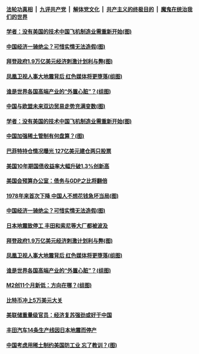 

####  [法轮功真相](../../../../basic/blob/master/README.md?t=02181831) &nbsp;|&nbsp; [九评共产党](../../../../9ping.md/blob/master/README.md?t=02181831) &nbsp;|&nbsp; [解体党文化](../../../../jtdwh.md/blob/master/README.md?t=02181831)  &nbsp;|&nbsp; [共产主义的终极目的](../../../../gczydzjmd.md/blob/master/README.md?t=02181831) &nbsp;|&nbsp; [魔鬼在统治我们的世界](../../../../mgztzwmdsj.md/blob/master/README.md?t=02181831) 

#### [学者：没有美国的技术中国飞机制造业需重新开始(图)](../pages/p5/962877.md?t=02181831) 


#### [中国经济一骑绝尘？可惜实情无法造假(图)](../pages/p5/962842.md?t=02181831) 

#### [拜登政府1.9万亿美元经济刺激计划利与弊(图)](../pages/p5/962766.md?t=02181831) 

#### [凤凰卫视人事大地震背后 红色媒体将更堕落(组图)](../pages/p5/962785.md?t=02181831) 

#### [谁是世界各国高端产业的“外置心脏”？(组图)](../pages/p5/962775.md?t=02181831) 

#### [中国与欧盟未来双边贸易走势充满变数(图)](../pages/p5/962887.md?t=02181831) 

#### [学者：没有美国的技术中国飞机制造业需重新开始(图)](../pages/p5/962877.md?t=02181831) 


#### [中国加强稀土管制有何盘算？(图)](../pages/p5/962869.md?t=02181831) 

#### [巴菲特持仓情况曝光 127亿美元建仓两只股票](../pages/p5/962865.md?t=02181831) 

#### [美国10年期国债收益率大幅升破1.3%创新高](../pages/p5/962864.md?t=02181831) 

#### [美国会预算办公室：债务与GDP之比将翻倍](../pages/p5/962863.md?t=02181831) 

#### [1978年来首次下降 中国人不想花钱急坏当局(图)](../pages/p5/962847.md?t=02181831) 

#### [中国经济一骑绝尘？可惜实情无法造假(图)](../pages/p5/962842.md?t=02181831) 

#### [日本地震致停工 丰田和索尼等大厂都被波及](../pages/p5/962836.md?t=02181831) 

#### [拜登政府1.9万亿美元经济刺激计划利与弊(图)](../pages/p5/962766.md?t=02181831) 

#### [凤凰卫视人事大地震背后 红色媒体将更堕落(组图)](../pages/p5/962785.md?t=02181831) 

#### [谁是世界各国高端产业的“外置心脏”？(组图)](../pages/p5/962775.md?t=02181831) 

#### [M2创11个月新低：方向在哪？(组图)](../pages/p5/962770.md?t=02181831) 

#### [比特币冲上5万美元大关](../pages/p5/962754.md?t=02181831) 

#### [美联储重量级官员：经济复苏强劲或好于中国](../pages/p5/962752.md?t=02181831) 


#### [丰田汽车14条生产线因日本地震而停产](../pages/p5/962728.md?t=02181831) 

#### [中国考虑用稀土制约美国防工业 忘了教训？(图)](../pages/p5/962723.md?t=02181831) 



